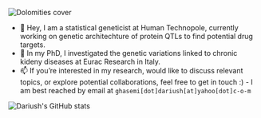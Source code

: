 ![Dolomities cover](https://github.com/DariushG3/DariushG3/blob/main/Dolomitte_March_2023.JPG) 
- 👋 Hey, I am a statistical geneticist at Human Technopole, currently working on genetic architechture of protein QTLs to find potential drug targets.
- 👀 In my PhD, I investigated the genetic variations linked to chronic kideny diseases at Eurac Research in Italy. 
- 📫 If you’re interested in my research, would like to discuss relevant topics, or explore potential collaborations, feel free to get in touch :) - I am best reached by email at `ghasemi[dot]dariush[at]yahoo[dot]c-o-m`
        
<!---
DariushG3/DariushG3 is a ✨ special ✨ repository because its `README.md` (this file) appears on your GitHub profile.
You can click the Preview link to take a look at your changes.
--->
![Dariush's GitHub stats](https://github-readme-stats.vercel.app/api?username=dariushghasemi&theme=vue-dark&show_icons=true) 
